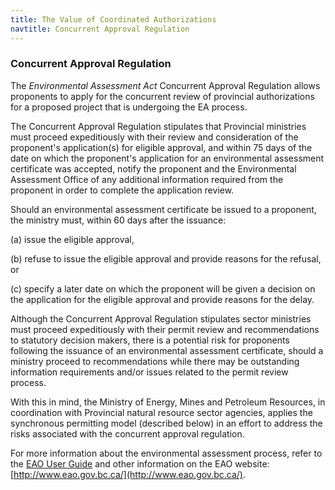 ```yaml
---
title: The Value of Coordinated Authorizations
navtitle: Concurrent Approval Regulation
---
```

### Concurrent Approval Regulation

The _Environmental Assessment Act_ Concurrent Approval Regulation allows proponents to apply for the concurrent review of provincial authorizations for a proposed project that is undergoing the EA process.

The Concurrent Approval Regulation stipulates that Provincial ministries must proceed expeditiously with their review and consideration of the proponent's application(s) for eligible approval, and within 75 days of the date on which the proponent's application for an environmental assessment certificate was accepted, notify the proponent and the Environmental Assessment Office of any additional information required from the proponent in order to complete the application review.

Should an environmental assessment certificate be issued to a proponent, the ministry must, within 60 days after the issuance:

(a) issue the eligible approval,

(b) refuse to issue the eligible approval and provide reasons for the refusal, or

(c) specify a later date on which the proponent will be given a decision on the application for the eligible approval and provide reasons for the delay.

Although the Concurrent Approval Regulation stipulates sector ministries must proceed expeditiously with their permit review and recommendations to statutory decision makers, there is a potential risk for proponents following the issuance of an environmental assessment certificate, should a ministry proceed to recommendations while there may be outstanding information requirements and/or issues related to the permit review process.

With this in mind, the Ministry of Energy, Mines and Petroleum Resources, in coordination with Provincial natural resource sector agencies, applies the synchronous permitting model (described below) in an effort to address the risks associated with the concurrent approval regulation.

For more information about the environmental assessment process, refer to the [EAO User Guide](http://www.eao.gov.bc.ca/pdf/EAO_User_Guide%20Final-Mar2011.pdf) and other information on the EAO website: [http://www.eao.gov.bc.ca/](http://www.eao.gov.bc.ca/).

